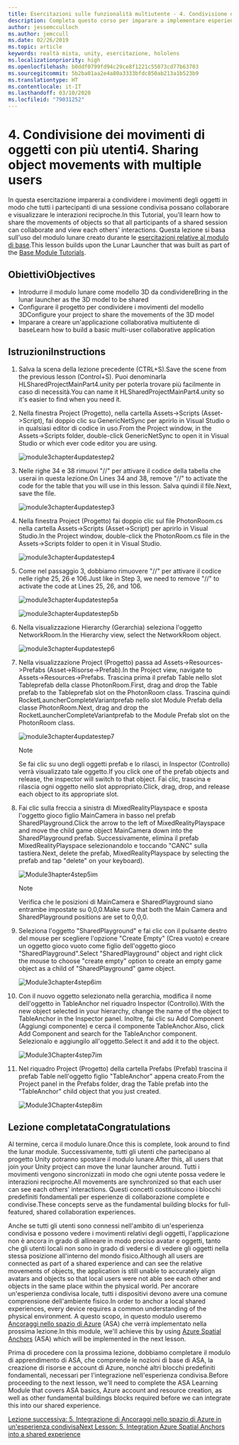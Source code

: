 ```yaml
---
title: Esercitazioni sulle funzionalità multiutente - 4. Condivisione dei movimenti di oggetti con più utenti
description: Completa questo corso per imparare a implementare esperienze condivise multiutente all'interno di un'applicazione HoloLens 2.
author: jessemcculloch
ms.author: jemccull
ms.date: 02/26/2019
ms.topic: article
keywords: realtà mista, unity, esercitazione, hololens
ms.localizationpriority: high
ms.openlocfilehash: b0ddf0799fd94c29ce8f1221c55073cd77b63703
ms.sourcegitcommit: 5b2ba01aa2e4a80a3333bfdc850ab213a1b523b9
ms.translationtype: HT
ms.contentlocale: it-IT
ms.lasthandoff: 03/10/2020
ms.locfileid: "79031252"
---
```

# <a name="4-sharing-object-movements-with-multiple-users"></a><span data-ttu-id="775ba-105">4. Condivisione dei movimenti di oggetti con più utenti</span><span class="sxs-lookup"><span data-stu-id="775ba-105">4. Sharing object movements with multiple users</span></span>

<span data-ttu-id="775ba-106">In questa esercitazione imparerai a condividere i movimenti degli oggetti in modo che tutti i partecipanti di una sessione condivisa possano collaborare e visualizzare le interazioni reciproche.</span><span class="sxs-lookup"><span data-stu-id="775ba-106">In this Tutorial, you'll learn how to share the movements of objects so that all participants of a shared session can collaborate and view each others' interactions.</span></span> <span data-ttu-id="775ba-107">Questa lezione si basa sull'uso del modulo lunare creato durante le [esercitazioni relative al modulo di base](mrlearning-base.md).</span><span class="sxs-lookup"><span data-stu-id="775ba-107">This lesson builds upon the Lunar Launcher that was built as part of the [Base Module Tutorials](mrlearning-base.md).</span></span>

## <a name="objectives"></a><span data-ttu-id="775ba-108">Obiettivi</span><span class="sxs-lookup"><span data-stu-id="775ba-108">Objectives</span></span>

- <span data-ttu-id="775ba-109">Introdurre il modulo lunare come modello 3D da condividere</span><span class="sxs-lookup"><span data-stu-id="775ba-109">Bring in the lunar launcher as the 3D model to be shared</span></span>
- <span data-ttu-id="775ba-110">Configurare il progetto per condividere i movimenti del modello 3D</span><span class="sxs-lookup"><span data-stu-id="775ba-110">Configure your project to share the movements of the 3D model</span></span>
- <span data-ttu-id="775ba-111">Imparare a creare un'applicazione collaborativa multiutente di base</span><span class="sxs-lookup"><span data-stu-id="775ba-111">Learn how to build a basic multi-user collaborative application</span></span>

## <a name="instructions"></a><span data-ttu-id="775ba-112">Istruzioni</span><span class="sxs-lookup"><span data-stu-id="775ba-112">Instructions</span></span>

1. <span data-ttu-id="775ba-113">Salva la scena della lezione precedente (CTRL+S).</span><span class="sxs-lookup"><span data-stu-id="775ba-113">Save the scene from the previous lesson (Control+S).</span></span> <span data-ttu-id="775ba-114">Puoi denominarla HLSharedProjectMainPart4.unity per poterla trovare più facilmente in caso di necessità.</span><span class="sxs-lookup"><span data-stu-id="775ba-114">You can name it HLSharedProjectMainPart4.unity so it's easier to find when you need it.</span></span>

2. <span data-ttu-id="775ba-115">Nella finestra Project (Progetto), nella cartella Assets->Scripts (Asset->Script), fai doppio clic su GenericNetSync per aprirlo in Visual Studio o in qualsiasi editor di codice in uso.</span><span class="sxs-lookup"><span data-stu-id="775ba-115">From the Project window, in the Assets->Scripts folder, double-click GenericNetSync to open it in Visual Studio or which ever code editor you are using.</span></span>  

    ![module3chapter4updatestep2](images/module3chapter4updatestep2.png)

3. <span data-ttu-id="775ba-117">Nelle righe 34 e 38 rimuovi "//" per attivare il codice della tabella che userai in questa lezione.</span><span class="sxs-lookup"><span data-stu-id="775ba-117">On Lines 34 and 38, remove "//" to activate the code for the table that you will use in this lesson.</span></span> <span data-ttu-id="775ba-118">Salva quindi il file.</span><span class="sxs-lookup"><span data-stu-id="775ba-118">Next, save the file.</span></span>

    ![module3chapter4updatestep3](images/module3chapter4updatestep3.png)

4. <span data-ttu-id="775ba-120">Nella finestra Project (Progetto) fai doppio clic sul file PhotonRoom.cs nella cartella Assets->Scripts (Asset->Script) per aprirlo in Visual Studio.</span><span class="sxs-lookup"><span data-stu-id="775ba-120">In the Project window, double-click the PhotonRoom.cs file in the Assets->Scripts folder to open it in Visual Studio.</span></span>

    ![module3chapter4updatestep4](images/module3chapter4updatestep4.png)

5. <span data-ttu-id="775ba-122">Come nel passaggio 3, dobbiamo rimuovere "//" per attivare il codice nelle righe 25, 26 e 106.</span><span class="sxs-lookup"><span data-stu-id="775ba-122">Just like in Step 3, we need to remove "//" to activate the code at Lines 25, 26, and 106.</span></span>

    ![module3chapter4updatestep5a](images/module3chapter4updatestep5a.png)

    ![module3chapter4updatestep5b](images/module3chapter4updatestep5b.png)

6. <span data-ttu-id="775ba-125">Nella visualizzazione Hierarchy (Gerarchia) seleziona l'oggetto NetworkRoom.</span><span class="sxs-lookup"><span data-stu-id="775ba-125">In the Hierarchy view, select the NetworkRoom object.</span></span>

    ![module3chapter4updatestep6](images/module3chapter4updatestep6.png)

7. <span data-ttu-id="775ba-127">Nella visualizzazione Project (Progetto) passa ad Assets->Resources->Prefabs (Asset->Risorse->Prefab).</span><span class="sxs-lookup"><span data-stu-id="775ba-127">In the Project view, navigate to Assets->Resources->Prefabs.</span></span> <span data-ttu-id="775ba-128">Trascina prima il prefab Table nello slot Tableprefab della classe PhotonRoom.</span><span class="sxs-lookup"><span data-stu-id="775ba-128">First, drag and drop the Table prefab to the Tableprefab slot on the PhotonRoom class.</span></span> <span data-ttu-id="775ba-129">Trascina quindi RocketLauncherCompleteVariantprefab nello slot Module Prefab della classe PhotonRoom.</span><span class="sxs-lookup"><span data-stu-id="775ba-129">Next, drag and drop the RocketLauncherCompleteVariantprefab to the Module Prefab slot on the PhotonRoom class.</span></span>

    ![module3chapter4updatestep7](images/module3chapter4updatestep7.png)

    >[!NOTE]
    ><span data-ttu-id="775ba-131">Se fai clic su uno degli oggetti prefab e lo rilasci, in Inspector (Controllo) verrà visualizzato tale oggetto.</span><span class="sxs-lookup"><span data-stu-id="775ba-131">If you click one of the prefab objects and release, the inspector will switch to that object.</span></span> <span data-ttu-id="775ba-132">Fai clic, trascina e rilascia ogni oggetto nello slot appropriato.</span><span class="sxs-lookup"><span data-stu-id="775ba-132">Click, drag, drop, and release each object to its appropriate slot.</span></span>

8. <span data-ttu-id="775ba-133">Fai clic sulla freccia a sinistra di MixedRealityPlayspace e sposta l'oggetto gioco figlio MainCamera in basso nel prefab SharedPlayground.</span><span class="sxs-lookup"><span data-stu-id="775ba-133">Click the arrow to the left of MixedRealityPlayspace and move the child game object MainCamera down into the SharedPlayground prefab.</span></span> <span data-ttu-id="775ba-134">Successivamente, elimina il prefab MixedRealityPlayspace selezionandolo e toccando "CANC" sulla tastiera.</span><span class="sxs-lookup"><span data-stu-id="775ba-134">Next, delete the prefab, MixedRealityPlayspace by selecting the prefab and tap "delete" on your keyboard).</span></span>

    ![Module3hapter4step5im](images/module3chapter4step5im.PNG)

    >[!NOTE]
    ><span data-ttu-id="775ba-136">Verifica che le posizioni di MainCamera e SharedPlayground siano entrambe impostate su 0,0,0.</span><span class="sxs-lookup"><span data-stu-id="775ba-136">Make sure that both the Main Camera and SharedPlayground positions are set to 0,0,0.</span></span>

9. <span data-ttu-id="775ba-137">Seleziona l'oggetto "SharedPlayground" e fai clic con il pulsante destro del mouse per scegliere l'opzione "Create Empty" (Crea vuoto) e creare un oggetto gioco vuoto come figlio dell'oggetto gioco "SharedPlayground".</span><span class="sxs-lookup"><span data-stu-id="775ba-137">Select "SharedPlayground" object and right click the mouse to choose "create empty" option to create an empty game object as a child of "SharedPlayground" game object.</span></span>

   ![Module3chapter4step6im](images/module3chapter4step6im.PNG)

10. <span data-ttu-id="775ba-139">Con il nuovo oggetto selezionato nella gerarchia, modifica il nome dell'oggetto in TableAnchor nel riquadro Inspector (Controllo).</span><span class="sxs-lookup"><span data-stu-id="775ba-139">With the new object selected in your hierarchy, change the name of the object to TableAnchor in the Inspector panel.</span></span> <span data-ttu-id="775ba-140">Inoltre, fai clic su Add Component (Aggiungi componente) e cerca il componente TableAnchor.</span><span class="sxs-lookup"><span data-stu-id="775ba-140">Also, click Add Component and search for the TableAnchor component.</span></span> <span data-ttu-id="775ba-141">Selezionalo e aggiungilo all'oggetto.</span><span class="sxs-lookup"><span data-stu-id="775ba-141">Select it and add it to the object.</span></span>

    ![Module3Chapter4step7im](images/module3chapter4step7im.PNG)

11. <span data-ttu-id="775ba-143">Nel riquadro Project (Progetto) della cartella Prefabs (Prefab) trascina il prefab Table nell'oggetto figlio "TableAnchor" appena creato.</span><span class="sxs-lookup"><span data-stu-id="775ba-143">From the Project panel in the Prefabs folder, drag the Table prefab into the "TableAnchor" child object that you just created.</span></span>

    ![Module3Chapter4step8im](images/module3chapter4step8im.PNG)

## <a name="congratulations"></a><span data-ttu-id="775ba-145">Lezione completata</span><span class="sxs-lookup"><span data-stu-id="775ba-145">Congratulations</span></span>

<span data-ttu-id="775ba-146">Al termine, cerca il modulo lunare.</span><span class="sxs-lookup"><span data-stu-id="775ba-146">Once this is complete, look around to find the lunar module.</span></span> <span data-ttu-id="775ba-147">Successivamente, tutti gli utenti che partecipano al progetto Unity potranno spostare il modulo lunare.</span><span class="sxs-lookup"><span data-stu-id="775ba-147">After this, all users that join your Unity project can move the lunar launcher around.</span></span>  <span data-ttu-id="775ba-148">Tutti i movimenti vengono sincronizzati in modo che ogni utente possa vedere le interazioni reciproche.</span><span class="sxs-lookup"><span data-stu-id="775ba-148">All movements are synchronized so that each user can see each others' interactions.</span></span> <span data-ttu-id="775ba-149">Questi concetti costituiscono i blocchi predefiniti fondamentali per esperienze di collaborazione complete e condivise.</span><span class="sxs-lookup"><span data-stu-id="775ba-149">These concepts serve as the fundamental building blocks for full-featured, shared collaboration experiences.</span></span>

<span data-ttu-id="775ba-150">Anche se tutti gli utenti sono connessi nell'ambito di un'esperienza condivisa e possono vedere i movimenti relativi degli oggetti, l'applicazione non è ancora in grado di allineare in modo preciso avatar e oggetti, tanto che gli utenti locali non sono in grado di vedersi e di vedere gli oggetti nella stessa posizione all'interno del mondo fisico.</span><span class="sxs-lookup"><span data-stu-id="775ba-150">Although all users are connected as part of a shared experience and can see the relative movements of objects, the application is still unable to accurately align avatars and objects so that local users were not able see each other and objects in the same place within the physical world.</span></span> <span data-ttu-id="775ba-151">Per ancorare un'esperienza condivisa locale, tutti i dispositivi devono avere una comune comprensione dell'ambiente fisico.</span><span class="sxs-lookup"><span data-stu-id="775ba-151">In order to anchor a local shared experiences, every device requires a common understanding of the physical environment.</span></span> <span data-ttu-id="775ba-152">A questo scopo, in questo modulo useremo [Ancoraggi nello spazio di Azure](<https://azure.microsoft.com//services/spatial-anchors/>) (ASA) che verrà implementato nella prossima lezione.</span><span class="sxs-lookup"><span data-stu-id="775ba-152">In this module, we'll achieve this by using [Azure Spatial Anchors](<https://azure.microsoft.com//services/spatial-anchors/>) (ASA) which will be implemented in the next lesson.</span></span>

<span data-ttu-id="775ba-153">Prima di procedere con la prossima lezione, dobbiamo completare il modulo di apprendimento di ASA, che comprende le nozioni di base di ASA, la creazione di risorse e account di Azure, nonché altri blocchi predefiniti fondamentali, necessari per l'integrazione nell'esperienza condivisa.</span><span class="sxs-lookup"><span data-stu-id="775ba-153">Before proceeding to the next lesson, we'll need to complete the ASA Learning Module that covers ASA basics, Azure account and resource creation, as well as other fundamental buildings blocks required before we can integrate this into our shared experience.</span></span>

<span data-ttu-id="775ba-154">[Lezione successiva: 5. Integrazione di Ancoraggi nello spazio di Azure in un'esperienza condivisa](mrlearning-sharing(photon)-ch5.md)</span><span class="sxs-lookup"><span data-stu-id="775ba-154">[Next Lesson: 5. Integration Azure Spatial Anchors into a shared experience](mrlearning-sharing(photon)-ch5.md)</span></span>
